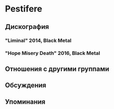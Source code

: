 # Pestifere



## Дискография

### "Liminal" 2014, Black Metal



### "Hope Misery Death" 2016, Black Metal




## Отношения с другими группами


## Обсуждения


## Упоминания

